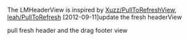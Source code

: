
The LMHeaderView is inspired by 
[Xuzz/PullToRefreshView](https://github.com/Xuzz/PullToRefreshView.git),
[leah/PullToRefresh](https://github.com/leah/PullToRefresh.git)
[2012-09-11]update the fresh headerView 

pull fresh header and the drag footer view
